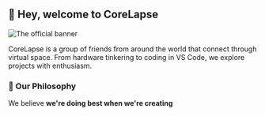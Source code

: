 ## :wave: Hey, welcome to CoreLapse

![The official banner](https://cloud-95t1sd1ul-hack-club-bot.vercel.app/0corelapse.jpg)

CoreLapse is a group of friends from around the world that connect through virtual space. From hardware tinkering to coding in VS Code, we explore projects with enthusiasm.

### 🚢 Our Philosophy

We believe **we're doing best when we're creating**
